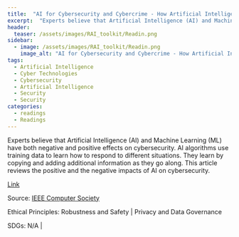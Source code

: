 ```yaml
---
title:  "AI for Cybersecurity and Cybercrime - How Artificial Intelligence Is Battling Itself"  
excerpt:  "Experts believe that Artificial Intelligence (AI) and Machine Learning (ML) have both negative and positive effects on cybersecurity. AI algorithms use training data to learn how to respond to different situations. They learn by copying and (...)"  
header:
  teaser: /assets/images/RAI_toolkit/Readin.png
sidebar:
  - image: /assets/images/RAI_toolkit/Readin.png
    image_alt: "AI for Cybersecurity and Cybercrime - How Artificial Intelligence Is Battling Itself"
tags:
  - Artificial Intelligence
  - Cyber Technologies
  - Cybersecurity
  - Artificial Intelligence
  - Security
  - Security
categories:
  - readings
  - Readings
---
```

Experts believe that Artificial Intelligence (AI) and Machine Learning (ML) have both negative and positive effects on cybersecurity. AI algorithms use training data to learn how to respond to different situations. They learn by copying and adding additional information as they go along. This article reviews the positive and the negative impacts of AI on cybersecurity.

[Link](https://www.computer.org/publications/tech-news/trends/ai-fighting-ai)

Source: [IEEE Computer Society](https://www.computer.org/publications/tech-news/trends)

Ethical Principles: Robustness and Safety | Privacy and Data Governance

SDGs: N/A | 
